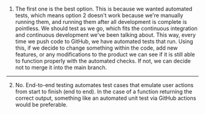 1. The first one is the best option. This is because we wanted automated tests, which means option 2 doesn't work because we're manually running them, and running them after all development is complete is pointless. We should test as we go, which fits the continuous integration and continuous development we've been talking about. This way, every time we push code to GitHub, we have automated tests that run. Using this, if we decide to change something within the code, add new features, or any modifications to the product we can see if it is still able to function properly with the automated checks. If not, we can decide not to merge it into the main branch.

---

2. No. End-to-end testing automates test cases that emulate user actions from start to finish (end to end). In the case of a function returning the correct output, something like an automated unit test via GitHub actions would be preferable. 